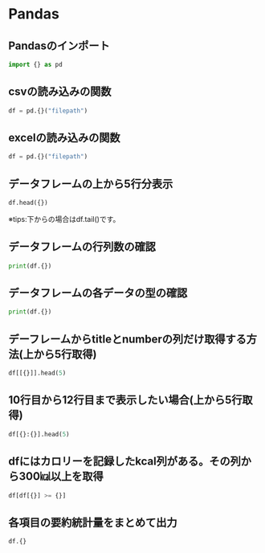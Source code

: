 # Pandas
## Pandasのインポート
```python
import {} as pd
```

## csvの読み込みの関数
```python
df = pd.{}("filepath")
```
## excelの読み込みの関数
```python
df = pd.{}("filepath")
```
## データフレームの上から5行分表示
```python
df.head({})
```
※tips:下からの場合はdf.tail()です。

## データフレームの行列数の確認
```python
print(df.{})
```

## データフレームの各データの型の確認
```python
print(df.{})
```

## デーフレームからtitleとnumberの列だけ取得する方法(上から5行取得)
```python
df[[{}]].head(5)
```

## 10行目から12行目まで表示したい場合(上から5行取得)
```python
df[{}:{}].head(5)
```

## dfにはカロリーを記録したkcal列がある。その列から300㎉以上を取得
```python
df[df[{}] >= {}]
```

## 各項目の要約統計量をまとめて出力
```python
df.{}
```

